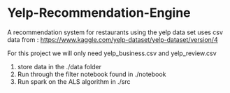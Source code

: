 # Yelp-Recommendation-Engine
A recommendation system for restaurants using the yelp data set 
uses csv data from : https://www.kaggle.com/yelp-dataset/yelp-dataset/version/4

For this project we will only need yelp_business.csv and yelp_review.csv
1. store data in the ./data folder 
2. Run through the filter notebook found in ./notebook
3. Run spark on the ALS algorithm in ./src
